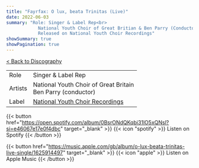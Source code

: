 ```yaml
---
title: "Fayrfax: O lux, beata Trinitas (Live)"
date: 2022-06-03
summary: "Role: Singer & Label Rep<br>
            National Youth Choir of Great Britian & Ben Parry (Conductor)<br>
            Released on National Youth Choir Recordings"
showSummary: true
showPagination: true
---
```

[< Back to Discography](/discography)

| | |
|-|-|
|Role|Singer & Label Rep|
|Artists|National Youth Choir of Great Britain<br>Ben Parry (conductor)|
|Label|[National Youth Choir Recordings](https://www.nationalyouthchoir.org.uk/recordings)

{{< button href="https://open.spotify.com/album/0BsrONdQKqbi31lO5xQNsl?si=e46067e17e0f4dbc" target="_blank" >}}
{{< icon "spotify" >}} Listen on Spotify
{{< /button >}}

{{< button href="https://music.apple.com/gb/album/o-lux-beata-trinitas-live-single/1625914497" target="_blank" >}}
{{< icon "apple" >}} Listen on Apple Music
{{< /button >}}
